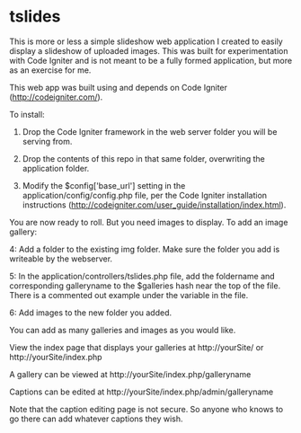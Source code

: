 tslides
=======

This is more or less a simple slideshow web application I created to easily display a slideshow of uploaded images. This was built for experimentation with Code Igniter and is not meant to be a fully formed application, but more as an exercise for me.

This web app was built using and depends on Code Igniter (http://codeigniter.com/).

To install:

1. Drop the Code Igniter framework in the web server folder you will be serving from.

2. Drop the contents of this repo in that same folder, overwriting the application folder.

3. Modify the $config['base_url'] setting in the application/config/config.php file, per the Code Igniter installation instructions (http://codeigniter.com/user_guide/installation/index.html).

You are now ready to roll.  But you need images to display. To add an image gallery:

4: Add a folder to the existing img folder. Make sure the folder you add is writeable by the webserver.

5: In the application/controllers/tslides.php file, add the foldername and corresponding galleryname to the $galleries hash near the top of the file. There is a commented out example under the variable in the file.

6: Add images to the new folder you added.

You can add as many galleries and images as you would like.

View the index page that displays your galleries at http://yourSite/ or http://yourSite/index.php

A gallery can be viewed at http://yourSite/index.php/galleryname

Captions can be edited at http://yourSite/index.php/admin/galleryname

Note that the caption editing page is not secure.  So anyone who knows to go there can add whatever captions they wish.
